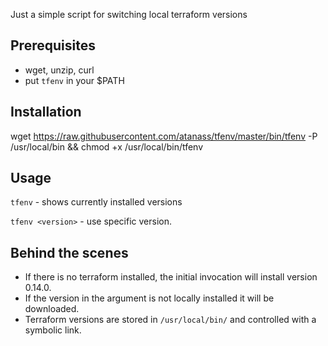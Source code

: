 Just a simple script for switching local terraform versions

## Prerequisites
- wget, unzip, curl
- put `tfenv` in your $PATH

## Installation

wget https://raw.githubusercontent.com/atanass/tfenv/master/bin/tfenv -P /usr/local/bin && chmod +x /usr/local/bin/tfenv

## Usage

`tfenv` - shows currently installed versions

`tfenv <version>` - use specific version.

## Behind the scenes

- If there is no terraform installed, the initial invocation will install version 0.14.0.
- If the version in the argument is not locally installed it will be downloaded.
- Terraform versions are stored in `/usr/local/bin/` and controlled with a symbolic link.
